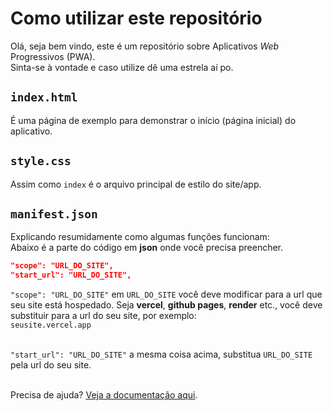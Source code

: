# Como utilizar este repositório
Olá, seja bem vindo, este é um repositório sobre Aplicativos <i>Web</i> Progressivos (PWA).<br>
Sinta-se à vontade e caso utilize dê uma estrela aí po.

## `index.html`
É uma página de exemplo para demonstrar o início (página inicial) do aplicativo.

## `style.css`
Assim como `index` é o arquivo principal de estilo do site/app.

## `manifest.json`
Explicando resumidamente como algumas funções funcionam:<br>
Abaixo é a parte do código em **json** onde você precisa preencher.
```json
"scope": "URL_DO_SITE",
"start_url": "URL_DO_SITE",
```
`"scope": "URL_DO_SITE"` em `URL_DO_SITE` você deve modificar para a url que seu site está hospedado. 
Seja **vercel**, **github pages**, **render** etc., você deve substituir para a url do seu site, por exemplo:<br>
`seusite.vercel.app`
<br><br>

`"start_url": "URL_DO_SITE"` a mesma coisa acima, substitua `URL_DO_SITE` pela url do seu site.
<br><br>

Precisa de ajuda? [Veja a documentação aqui](https://pwa-guide.gitbook.io/guia).